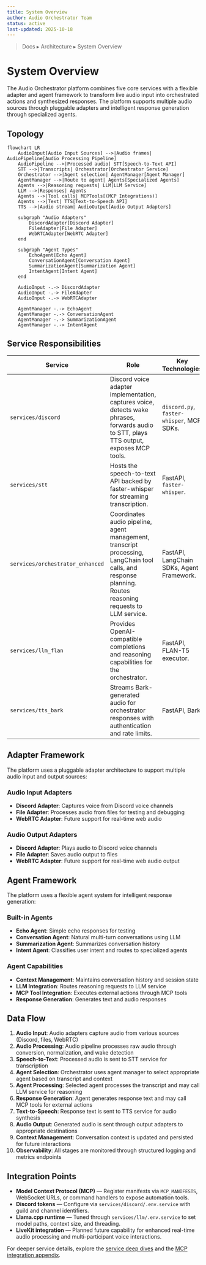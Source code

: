 ```yaml
---
title: System Overview
author: Audio Orchestrator Team
status: active
last-updated: 2025-10-18
---
```


<!-- markdownlint-disable-next-line MD041 -->
> Docs ▸ Architecture ▸ System Overview

# System Overview

<!-- markdownlint-disable MD013 -->
The Audio Orchestrator platform combines five core services with a flexible adapter and agent framework to transform live audio input into orchestrated actions and synthesized responses. The platform supports multiple audio sources through pluggable adapters and intelligent response generation through specialized agents.
<!-- markdownlint-enable MD013 -->

## Topology

```mermaid
flowchart LR
    AudioInput[Audio Input Sources] -->|Audio frames| AudioPipeline[Audio Processing Pipeline]
    AudioPipeline -->|Processed audio| STT[Speech-to-Text API]
    STT -->|Transcripts| Orchestrator[Orchestrator Service]
    Orchestrator -->|Agent selection| AgentManager[Agent Manager]
    AgentManager -->|Route to agent| Agents[Specialized Agents]
    Agents -->|Reasoning requests| LLM[LLM Service]
    LLM -->|Responses| Agents
    Agents -->|Tool calls| MCPTools[(MCP Integrations)]
    Agents -->|Text| TTS[Text-to-Speech API]
    TTS -->|Audio stream| AudioOutput[Audio Output Adapters]
    
    subgraph "Audio Adapters"
        DiscordAdapter[Discord Adapter]
        FileAdapter[File Adapter]
        WebRTCAdapter[WebRTC Adapter]
    end
    
    subgraph "Agent Types"
        EchoAgent[Echo Agent]
        ConversationAgent[Conversation Agent]
        SummarizationAgent[Summarization Agent]
        IntentAgent[Intent Agent]
    end
    
    AudioInput -.-> DiscordAdapter
    AudioInput -.-> FileAdapter
    AudioInput -.-> WebRTCAdapter
    
    AgentManager -.-> EchoAgent
    AgentManager -.-> ConversationAgent
    AgentManager -.-> SummarizationAgent
    AgentManager -.-> IntentAgent
```

## Service Responsibilities

| Service | Role | Key Technologies |
| --- | --- | --- |
| `services/discord` | Discord voice adapter implementation, captures voice, detects wake phrases, forwards audio to STT, plays TTS output, exposes MCP tools. | `discord.py`, `faster-whisper`, MCP SDKs. |
| `services/stt` | Hosts the speech-to-text API backed by faster-whisper for streaming transcription. | FastAPI, `faster-whisper`. |
| `services/orchestrator_enhanced` | Coordinates audio pipeline, agent management, transcript processing, LangChain tool calls, and response planning. Routes reasoning requests to LLM service. | FastAPI, LangChain SDKs, Agent Framework. |
| `services/llm_flan` | Provides OpenAI-compatible completions and reasoning capabilities for the orchestrator. | FastAPI, FLAN-T5 executor. |
| `services/tts_bark` | Streams Bark-generated audio for orchestrator responses with authentication and rate limits. | FastAPI, Bark. |

## Adapter Framework

The platform uses a pluggable adapter architecture to support multiple audio input and output sources:

### Audio Input Adapters

-  **Discord Adapter**: Captures voice from Discord voice channels
-  **File Adapter**: Processes audio from files for testing and debugging
-  **WebRTC Adapter**: Future support for real-time web audio

### Audio Output Adapters

-  **Discord Adapter**: Plays audio to Discord voice channels
-  **File Adapter**: Saves audio output to files
-  **WebRTC Adapter**: Future support for real-time web audio output

## Agent Framework

The platform uses a flexible agent system for intelligent response generation:

### Built-in Agents

-  **Echo Agent**: Simple echo responses for testing
-  **Conversation Agent**: Natural multi-turn conversations using LLM
-  **Summarization Agent**: Summarizes conversation history
-  **Intent Agent**: Classifies user intent and routes to specialized agents

### Agent Capabilities

-  **Context Management**: Maintains conversation history and session state
-  **LLM Integration**: Routes reasoning requests to LLM service
-  **MCP Tool Integration**: Executes external actions through MCP tools
-  **Response Generation**: Generates text and audio responses

## Data Flow

1.  **Audio Input**: Audio adapters capture audio from various sources (Discord, files, WebRTC)
2.  **Audio Processing**: Audio pipeline processes raw audio through conversion, normalization, and wake detection
3.  **Speech-to-Text**: Processed audio is sent to STT service for transcription
4.  **Agent Selection**: Orchestrator uses agent manager to select appropriate agent based on transcript and context
5.  **Agent Processing**: Selected agent processes the transcript and may call LLM service for reasoning
6.  **Response Generation**: Agent generates response text and may call MCP tools for external actions
7.  **Text-to-Speech**: Response text is sent to TTS service for audio synthesis
8.  **Audio Output**: Generated audio is sent through output adapters to appropriate destinations
9.  **Context Management**: Conversation context is updated and persisted for future interactions
10.  **Observability**: All stages are monitored through structured logging and metrics endpoints

## Integration Points

-  **Model Context Protocol (MCP)** — Register manifests via `MCP_MANIFESTS`, WebSocket URLs, or command handlers to expose automation tools.
-  **Discord tokens** — Configure via `services/discord/.env.service` with guild and channel identifiers.
-  **Llama.cpp runtime** — Tuned through `services/llm/.env.service` to set model paths, context size, and threading.
-  **LiveKit integration** — Planned future capability for enhanced real-time audio processing and multi-participant voice interactions.

For deeper service details, explore the [service deep dives](service-deep-dives/discord.md) and the
[MCP integration appendix](integration/mcp.md).
